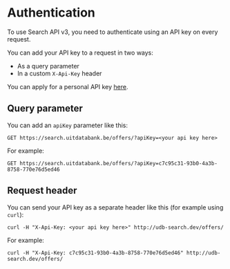 # Authentication

To use Search API v3, you need to authenticate using an API key on every request.

You can add your API key to a request in two ways:

* As a query parameter
* In a custom `X-Api-Key` header

You can apply for a personal API key [here](https://projectaanvraag.uitdatabank.be).

## Query parameter

You can add an `apiKey` parameter like this:

```
GET https://search.uitdatabank.be/offers/?apiKey=<your api key here>
```

For example:

```
GET https://search.uitdatabank.be/offers/?apiKey=c7c95c31-93b0-4a3b-8758-770e76d5ed46
```

## Request header

You can send your API key as a separate header like this \(for example using `curl`\):

```
curl -H "X-Api-Key: <your api key here>" http://udb-search.dev/offers/
```

For example:

```
curl -H "X-Api-Key: c7c95c31-93b0-4a3b-8758-770e76d5ed46" http://udb-search.dev/offers/
```



